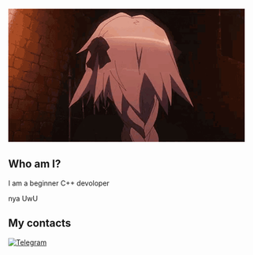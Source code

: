 ![Header](https://github.com/IfWasCode/IfWasCode/blob/main/astolfo-fate.gif)


## Who am I?
I am a beginner C++ devoloper 

nya 
UwU

## My contacts
[![Telegram](https://img.shields.io/badge/-Telegram-090909?style=for-the-badge&logo=telegram)](https://t.me/kAwAilas)
